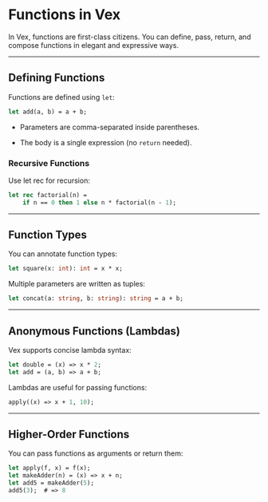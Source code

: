# Functions in Vex

In Vex, functions are first-class citizens. You can define, pass, return, and compose functions in elegant and expressive ways.

---

## Defining Functions

Functions are defined using `let`:

```ocaml
let add(a, b) = a + b;
```
- Parameters are comma-separated inside parentheses.

- The body is a single expression (no `return` needed).

### Recursive Functions
Use let rec for recursion:
```ocaml
let rec factorial(n) =
    if n == 0 then 1 else n * factorial(n - 1);
```
---

## Function Types
You can annotate function types:
```ocaml
let square(x: int): int = x * x;
```
Multiple parameters are written as tuples:
```ocaml
let concat(a: string, b: string): string = a + b;
```

---

## Anonymous Functions (Lambdas)
Vex supports concise lambda syntax:
```ocaml
let double = (x) => x * 2;
let add = (a, b) => a + b;
```
Lambdas are useful for passing functions:
```ocaml
apply((x) => x + 1, 10);
```

---

## Higher-Order Functions
You can pass functions as arguments or return them:
```ocaml
let apply(f, x) = f(x);
let makeAdder(n) = (x) => x + n;
let add5 = makeAdder(5);
add5(3);  # => 8
```
